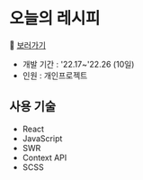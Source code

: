 # 오늘의 레시피

🍳 [보러가기](https://hyolimlim.github.io/Todays_Recipe)

- 개발 기간 : '22.17~'22.26 (10일)
- 인원 : 개인프로젝트

## 사용 기술
- React   
- JavaScript   
- SWR 
- Context API 
- SCSS 

